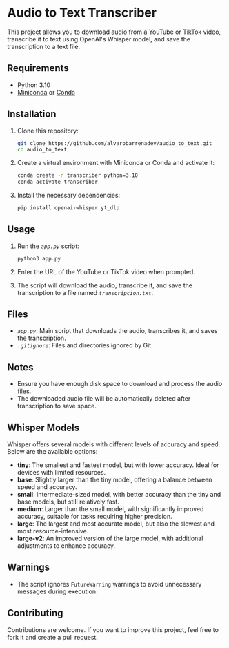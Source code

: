 # Audio to Text Transcriber

This project allows you to download audio from a YouTube or TikTok video, transcribe it to text using OpenAI's Whisper model, and save the transcription to a text file.

## Requirements

- Python 3.10
- [Miniconda](https://docs.conda.io/en/latest/miniconda.html) or [Conda](https://docs.conda.io/projects/conda/en/latest/user-guide/install/index.html)

## Installation

1. Clone this repository:
    ```sh
    git clone https://github.com/alvarobarrenadev/audio_to_text.git
    cd audio_to_text
    ```

2. Create a virtual environment with Miniconda or Conda and activate it:
    ```sh
    conda create -n transcriber python=3.10
    conda activate transcriber
    ```

3. Install the necessary dependencies:
    ```sh
    pip install openai-whisper yt_dlp
    ```

## Usage

1. Run the *`app.py`* script:
    ```sh
    python3 app.py
    ```

2. Enter the URL of the YouTube or TikTok video when prompted.

3. The script will download the audio, transcribe it, and save the transcription to a file named *`transcripcion.txt`*.

## Files

- *`app.py`*: Main script that downloads the audio, transcribes it, and saves the transcription.
- *`.gitignore`*: Files and directories ignored by Git.

## Notes

- Ensure you have enough disk space to download and process the audio files.
- The downloaded audio file will be automatically deleted after transcription to save space.

## Whisper Models

Whisper offers several models with different levels of accuracy and speed. Below are the available options:

- **tiny**: The smallest and fastest model, but with lower accuracy. Ideal for devices with limited resources.
- **base**: Slightly larger than the tiny model, offering a balance between speed and accuracy.
- **small**: Intermediate-sized model, with better accuracy than the tiny and base models, but still relatively fast.
- **medium**: Larger than the small model, with significantly improved accuracy, suitable for tasks requiring higher precision.
- **large**: The largest and most accurate model, but also the slowest and most resource-intensive.
- **large-v2**: An improved version of the large model, with additional adjustments to enhance accuracy.

## Warnings

- The script ignores `FutureWarning` warnings to avoid unnecessary messages during execution.

## Contributing

Contributions are welcome. If you want to improve this project, feel free to fork it and create a pull request.